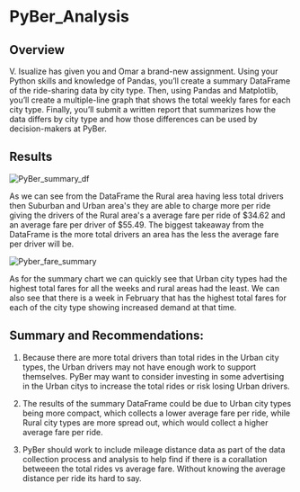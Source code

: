 # PyBer_Analysis

## Overview
V. Isualize has given you and Omar a brand-new assignment. Using your Python skills and knowledge of Pandas, you’ll create a summary DataFrame of the ride-sharing data by city type. Then, using Pandas and Matplotlib, you’ll create a multiple-line graph that shows the total weekly fares for each city type. Finally, you’ll submit a written report that summarizes how the data differs by city type and how those differences can be used by decision-makers at PyBer.

## Results

![PyBer_summary_df](https://user-images.githubusercontent.com/106495422/178331359-7642cd7c-edc4-4d56-9046-fa0ae1918936.png)

As we can see from the DataFrame the Rural area having less total drivers then Suburban and Urban area's they are able to charge more per ride giving the drivers of the Rural area's a average fare per ride of $34.62 and an average fare per driver of $55.49. The biggest takeaway from the DataFrame is the more total drivers an area has the less the average fare per driver will be. 

![Pyber_fare_summary](https://user-images.githubusercontent.com/106495422/178331051-4a5fd033-3fd0-44be-9a2d-6fa4830458f7.png)

As for the summary chart we can quickly see that Urban city types had the highest total fares for all the weeks and rural areas had the least. We can also see that there is a week in February that has the highest total fares for each of the city type showing increased demand at that time.

## Summary and Recommendations:

1. Because there are more total drivers than total rides in the Urban city types, the Urban drivers may not have enough work to support themselves. PyBer may want to consider investing in some advertising in the Urban citys to increase the total rides or risk losing Urban drivers.

2. The results of the summary DataFrame could be due to Urban city types being more compact, which collects a lower average fare per ride, while Rural city types are more spread out, which would collect a higher average fare per ride. 

3. PyBer should work to include mileage distance data as part of the data collection process and analysis to help find if there is a corallation betweeen the total rides vs average fare. Without knowing the average distance per ride its hard to say. 
